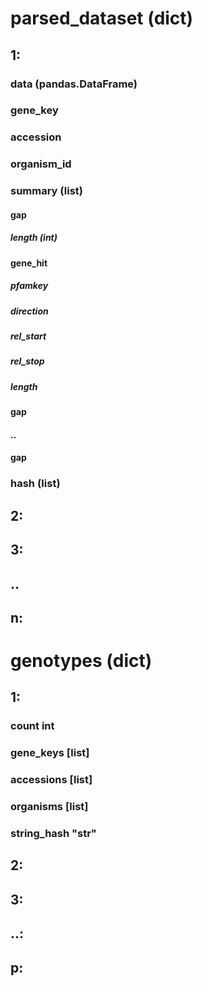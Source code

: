 # parsed_dataset (dict)
  ## 1: <cluster>
  ### data (pandas.DataFrame)
  ### gene_key
  ### accession
  ### organism_id
  ### summary (list)
  #### gap
   ##### length (int)
  #### gene_hit
   ##### pfamkey
   ##### direction
   ##### rel_start
   ##### rel_stop
   ##### length
  #### gap
  #### ..
  #### gap
  ### hash (list)
  ## 2: <cluster>
  ## 3: <cluster>
  ## ..
  ## n: <cluster>

# genotypes (dict)
## 1: <genotype>
  ### count int
  ### gene_keys [list]
  ### accessions [list]
  ### organisms [list]
  ### string_hash "str"
## 2: <genotype>
## 3: <genotype>
## ..: <genotype>
## p: <genotype>
